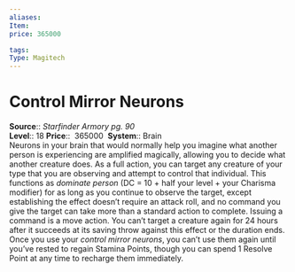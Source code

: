 ```yaml
---
aliases: 
Item:
price: 365000

tags: 
Type: Magitech
---
```


# Control Mirror Neurons

**Source**:: _Starfinder Armory pg. 90_  
**Level**:: 18
**Price**::  365000 
**System**:: Brain  
Neurons in your brain that would normally help you imagine what another person is experiencing are amplified magically, allowing you to decide what another creature does. As a full action, you can target any creature of your type that you are observing and attempt to control that individual. This functions as _dominate person_ (DC = 10 + half your level + your Charisma modifier) for as long as you continue to observe the target, except establishing the effect doesn’t require an attack roll, and no command you give the target can take more than a standard action to complete. Issuing a command is a move action. You can’t target a creature again for 24 hours after it succeeds at its saving throw against this effect or the duration ends. Once you use your _control mirror neurons_, you can’t use them again until you’ve rested to regain Stamina Points, though you can spend 1 Resolve Point at any time to recharge them immediately.
